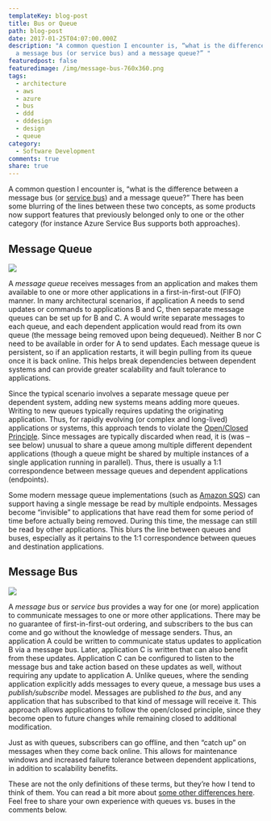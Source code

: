 ```yaml
---
templateKey: blog-post
title: Bus or Queue
path: blog-post
date: 2017-01-25T04:07:00.000Z
description: "A common question I encounter is, “what is the difference between
  a message bus (or service bus) and a message queue?” "
featuredpost: false
featuredimage: /img/message-bus-760x360.png
tags:
  - architecture
  - aws
  - azure
  - bus
  - ddd
  - dddesign
  - design
  - queue
category:
  - Software Development
comments: true
share: true
---
```

A common question I encounter is, “what is the difference between a message bus (or [service bus](https://azure.microsoft.com/en-us/services/service-bus/)) and a message queue?” There has been some blurring of the lines between these two concepts, as some products now support features that previously belonged only to one or the other category (for instance Azure Service Bus supports both approaches).

## Message Queue

![](/img/message-queue.png)

A *message queue* receives messages from an application and makes them available to one or more other applications in a first-in-first-out (FIFO) manner. In many architectural scenarios, if application A needs to send updates or commands to applications B and C, then separate message queues can be set up for B and C. A would write separate messages to each queue, and each dependent application would read from its own queue (the message being removed upon being dequeued). Neither B nor C need to be available in order for A to send updates. Each message queue is persistent, so if an application restarts, it will begin pulling from its queue once it is back online. This helps break dependencies between dependent systems and can provide greater scalability and fault tolerance to applications.

Since the typical scenario involves a separate message queue per dependent system, adding new systems means adding more queues. Writing to new queues typically requires updating the originating application. Thus, for rapidly evolving (or complex and long-lived) applications or systems, this approach tends to violate the [Open/Closed Principle](http://deviq.com/open-closed-principle/). Since messages are typically discarded when read, it is (was – see below) unusual to share a queue among multiple different dependent applications (though a queue might be shared by multiple instances of a single application running in parallel). Thus, there is usually a 1:1 correspondence between message queues and dependent applications (endpoints).

Some modern message queue implementations (such as [Amazon SQS](https://aws.amazon.com/sqs/)) can support having a single message be read by multiple endpoints. Messages become “invisible” to applications that have read them for some period of time before actually being removed. During this time, the message can still be read by other applications. This blurs the line between queues and buses, especially as it pertains to the 1:1 correspondence between queues and destination applications.

## Message Bus

![](/img/message-bus-760x360.png)

A *message bus* or *service bus* provides a way for one (or more) application to communicate messages to one or more other applications. There may be no guarantee of first-in-first-out ordering, and subscribers to the bus can come and go without the knowledge of message senders. Thus, an application A could be written to communicate status updates to application B via a message bus. Later, application C is written that can also benefit from these updates. Application C can be configured to listen to the message bus and take action based on these updates as well, without requiring any update to application A. Unlike queues, where the sending application explicitly adds messages to every queue, a message bus uses a *publish/subscribe* model. Messages are published *to the bus*, and any application that has subscribed to that kind of message will receive it. This approach allows applications to follow the open/closed principle, since they become open to future changes while remaining closed to additional modification.

Just as with queues, subscribers can go offline, and then “catch up” on messages when they come back online. This allows for maintenance windows and increased failure tolerance between dependent applications, in addition to scalability benefits.

These are not the only definitions of these terms, but they’re how I tend to think of them. You can read a bit more about [some other differences here](http://stackoverflow.com/questions/7793927/message-queue-vs-message-bus-what-are-the-differences). Feel free to share your own experience with queues vs. buses in the comments below.
